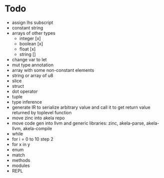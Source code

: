 # Todo
* assign lhs subscript
* constant string
* arrays of other types
  * integer [x]
  * boolean [x]
  * float [x]
  * string []
* change var to let
* mut type annotation
* array with some non-constant elements
* string or array of u8
* slice
* struct
* dot operator
* tuple
* type inference
* generate IR to serialize arbitrary value and call it to get return value returned by toplevel function
* move zinc into akela repo
* move code gen into llvm and generic libraries: zinc, akela-parse, akela-llvm, akela-compile
* while
* for i = 0 to 10 step 2
* for x in y
* enum
* match
* methods
* modules
* REPL